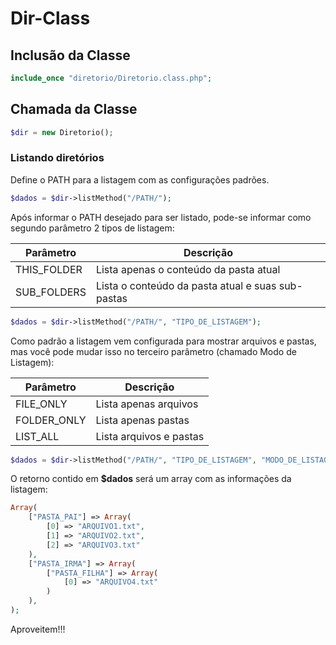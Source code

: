 # Dir-Class

## Inclusão da Classe

```php
include_once "diretorio/Diretorio.class.php";
```

## Chamada da Classe

```php
$dir = new Diretorio();
```

### Listando diretórios

Define o PATH para a listagem com as configurações padrões.

```php
$dados = $dir->listMethod("/PATH/");
```

Após informar o PATH desejado para ser listado, pode-se informar como segundo parâmetro 2 tipos de listagem:

Parâmetro   | Descrição
------------|--------------------------------------------------
THIS_FOLDER | Lista apenas o conteúdo da pasta atual
SUB_FOLDERS | Lista o conteúdo da pasta atual e suas sub-pastas

```php
$dados = $dir->listMethod("/PATH/", "TIPO_DE_LISTAGEM");
```
Como padrão a listagem vem configurada para mostrar arquivos e pastas, mas você pode mudar isso no terceiro parâmetro (chamado Modo de Listagem):

Parâmetro   | Descrição
------------|--------------------------------------------------
FILE_ONLY   | Lista apenas arquivos
FOLDER_ONLY | Lista apenas pastas
LIST_ALL    | Lista arquivos e pastas

```php
$dados = $dir->listMethod("/PATH/", "TIPO_DE_LISTAGEM", "MODO_DE_LISTAGEM");
```

O retorno contido em **$dados** será um array com as informações da listagem:

```php
Array(
	["PASTA_PAI"] => Array(
		[0] => "ARQUIVO1.txt",
		[1] => "ARQUIVO2.txt",
		[2] => "ARQUIVO3.txt"
	),
	["PASTA_IRMA"] => Array(
		["PASTA_FILHA"] => Array(
			[0] => "ARQUIVO4.txt"
		)
	),
);
```

Aproveitem!!!

